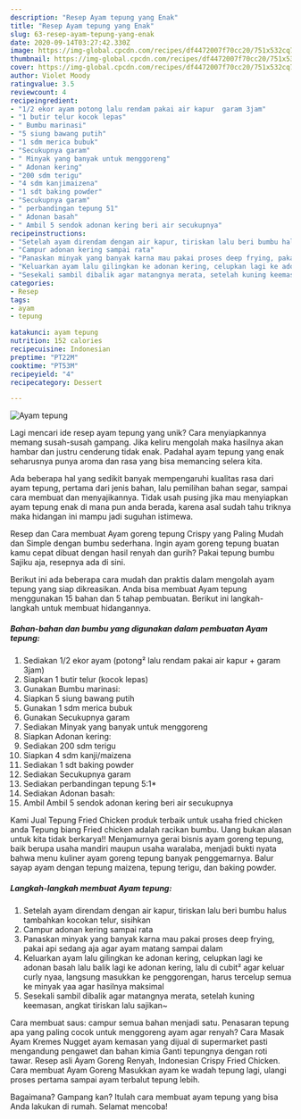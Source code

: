 ```yaml
---
description: "Resep Ayam tepung yang Enak"
title: "Resep Ayam tepung yang Enak"
slug: 63-resep-ayam-tepung-yang-enak
date: 2020-09-14T03:27:42.330Z
image: https://img-global.cpcdn.com/recipes/df4472007f70cc20/751x532cq70/ayam-tepung-foto-resep-utama.jpg
thumbnail: https://img-global.cpcdn.com/recipes/df4472007f70cc20/751x532cq70/ayam-tepung-foto-resep-utama.jpg
cover: https://img-global.cpcdn.com/recipes/df4472007f70cc20/751x532cq70/ayam-tepung-foto-resep-utama.jpg
author: Violet Moody
ratingvalue: 3.5
reviewcount: 4
recipeingredient:
- "1/2 ekor ayam potong lalu rendam pakai air kapur  garam 3jam"
- "1 butir telur kocok lepas"
- " Bumbu marinasi"
- "5 siung bawang putih"
- "1 sdm merica bubuk"
- "Secukupnya garam"
- " Minyak yang banyak untuk menggoreng"
- " Adonan kering"
- "200 sdm terigu"
- "4 sdm kanjimaizena"
- "1 sdt baking powder"
- "Secukupnya garam"
- " perbandingan tepung 51"
- " Adonan basah"
- " Ambil 5 sendok adonan kering beri air secukupnya"
recipeinstructions:
- "Setelah ayam direndam dengan air kapur, tiriskan lalu beri bumbu halus tambahkan kocokan telur, sisihkan"
- "Campur adonan kering sampai rata"
- "Panaskan minyak yang banyak karna mau pakai proses deep frying, pakai api sedang aja agar ayam matang sampai dalam"
- "Keluarkan ayam lalu gilingkan ke adonan kering, celupkan lagi ke adonan basah lalu balik lagi ke adonan kering, lalu di cubit² agar keluar curly nyaa, langsung masukkan ke penggorengan, harus tercelup semua ke minyak yaa agar hasilnya maksimal"
- "Sesekali sambil dibalik agar matangnya merata, setelah kuning keemasan, angkat tiriskan lalu sajikan~"
categories:
- Resep
tags:
- ayam
- tepung

katakunci: ayam tepung 
nutrition: 152 calories
recipecuisine: Indonesian
preptime: "PT22M"
cooktime: "PT53M"
recipeyield: "4"
recipecategory: Dessert

---
```



![Ayam tepung](https://img-global.cpcdn.com/recipes/df4472007f70cc20/751x532cq70/ayam-tepung-foto-resep-utama.jpg)

Lagi mencari ide resep ayam tepung yang unik? Cara menyiapkannya memang susah-susah gampang. Jika keliru mengolah maka hasilnya akan hambar dan justru cenderung tidak enak. Padahal ayam tepung yang enak seharusnya punya aroma dan rasa yang bisa memancing selera kita.

Ada beberapa hal yang sedikit banyak mempengaruhi kualitas rasa dari ayam tepung, pertama dari jenis bahan, lalu pemilihan bahan segar, sampai cara membuat dan menyajikannya. Tidak usah pusing jika mau menyiapkan ayam tepung enak di mana pun anda berada, karena asal sudah tahu triknya maka hidangan ini mampu jadi suguhan istimewa.

Resep dan Cara membuat Ayam goreng tepung Crispy yang Paling Mudah dan Simple dengan bumbu sederhana. Ingin ayam goreng tepung buatan kamu cepat dibuat dengan hasil renyah dan gurih? Pakai tepung bumbu Sajiku aja, resepnya ada di sini.


Berikut ini ada beberapa cara mudah dan praktis dalam mengolah ayam tepung yang siap dikreasikan. Anda bisa membuat Ayam tepung menggunakan 15 bahan dan 5 tahap pembuatan. Berikut ini langkah-langkah untuk membuat hidangannya.

<!--inarticleads1-->

##### Bahan-bahan dan bumbu yang digunakan dalam pembuatan Ayam tepung:

1. Sediakan 1/2 ekor ayam (potong² lalu rendam pakai air kapur + garam 3jam)
1. Siapkan 1 butir telur (kocok lepas)
1. Gunakan  Bumbu marinasi:
1. Siapkan 5 siung bawang putih
1. Gunakan 1 sdm merica bubuk
1. Gunakan Secukupnya garam
1. Sediakan  Minyak yang banyak untuk menggoreng
1. Siapkan  Adonan kering:
1. Sediakan 200 sdm terigu
1. Siapkan 4 sdm kanji/maizena
1. Sediakan 1 sdt baking powder
1. Sediakan Secukupnya garam
1. Sediakan  perbandingan tepung 5:1*
1. Sediakan  Adonan basah:
1. Ambil  Ambil 5 sendok adonan kering beri air secukupnya


Kami Jual Tepung Fried Chicken produk terbaik untuk usaha fried chicken anda Tepung biang Fried chicken adalah racikan bumbu. Uang bukan alasan untuk kita tidak berkarya!! Menjamurnya gerai bisnis ayam goreng tepung, baik berupa usaha mandiri maupun usaha waralaba, menjadi bukti nyata bahwa menu kuliner ayam goreng tepung banyak penggemarnya. Balur sayap ayam dengan tepung maizena, tepung terigu, dan baking powder. 

<!--inarticleads2-->

##### Langkah-langkah membuat Ayam tepung:

1. Setelah ayam direndam dengan air kapur, tiriskan lalu beri bumbu halus tambahkan kocokan telur, sisihkan
1. Campur adonan kering sampai rata
1. Panaskan minyak yang banyak karna mau pakai proses deep frying, pakai api sedang aja agar ayam matang sampai dalam
1. Keluarkan ayam lalu gilingkan ke adonan kering, celupkan lagi ke adonan basah lalu balik lagi ke adonan kering, lalu di cubit² agar keluar curly nyaa, langsung masukkan ke penggorengan, harus tercelup semua ke minyak yaa agar hasilnya maksimal
1. Sesekali sambil dibalik agar matangnya merata, setelah kuning keemasan, angkat tiriskan lalu sajikan~


Cara membuat saus: campur semua bahan menjadi satu. Penasaran tepung apa yang paling cocok untuk menggoreng ayam agar renyah? Cara Masak Ayam Kremes Nugget ayam kemasan yang dijual di supermarket pasti mengandung pengawet dan bahan kimia Ganti tepungnya dengan roti tawar. Resep asli Ayam Goreng Renyah, Indonesian Crispy Fried Chicken. Cara membuat Ayam Goreng Masukkan ayam ke wadah tepung lagi, ulangi proses pertama sampai ayam terbalut tepung lebih. 

Bagaimana? Gampang kan? Itulah cara membuat ayam tepung yang bisa Anda lakukan di rumah. Selamat mencoba!

